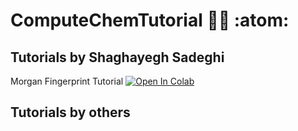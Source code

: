 # ComputeChemTutorial :woman_technologist: :atom:

## Tutorials by Shaghayegh Sadeghi

Morgan Fingerprint Tutorial
[![Open In Colab](https://colab.research.google.com/assets/colab-badge.svg)](https://colab.research.google.com/drive/1MaqIHrR956pPA86izjmA-gq_RsrRcMtp?usp=sharing)






## Tutorials by others
